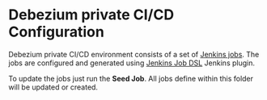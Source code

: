 # Debezium private CI/CD Configuration

Debezium private CI/CD environment consists of a set of [Jenkins jobs](https://debezium-jenkins.rhev-ci-vms.eng.rdu2.redhat.com/). The jobs are configured and generated using [Jenkins Job DSL](https://jenkinsci.github.io/job-dsl-plugin/) Jenkins plugin.

To update the jobs just run the **Seed Job**. All jobs define within this folder will be updated or created.
